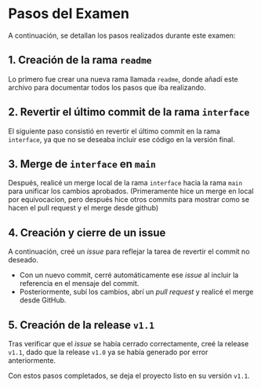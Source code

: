 # Pasos del Examen

A continuación, se detallan los pasos realizados durante este examen:

## 1. Creación de la rama `readme`
Lo primero fue crear una nueva rama llamada `readme`, donde añadí este archivo para documentar todos los pasos que iba realizando.

## 2. Revertir el último commit de la rama `interface`
El siguiente paso consistió en revertir el último commit en la rama `interface`, ya que no se deseaba incluir ese código en la versión final.

## 3. Merge de `interface` en `main`
Después, realicé un merge local de la rama `interface` hacia la rama `main` para unificar los cambios aprobados.
(Primeramente hice un merge en local por equivocacion, pero después hice otros commits para mostrar como se hacen el pull request y el merge desde github)

## 4. Creación y cierre de un issue
A continuación, creé un *issue* para reflejar la tarea de revertir el commit no deseado.
- Con un nuevo commit, cerré automáticamente ese *issue* al incluir la referencia en el mensaje del commit.
- Posteriormente, subí los cambios, abrí un *pull request* y realicé el merge desde GitHub.

## 5. Creación de la release `v1.1`
Tras verificar que el *issue* se había cerrado correctamente, creé la release `v1.1`, dado que la release `v1.0` ya se había generado por error anteriormente.

Con estos pasos completados, se deja el proyecto listo en su versión `v1.1`.
